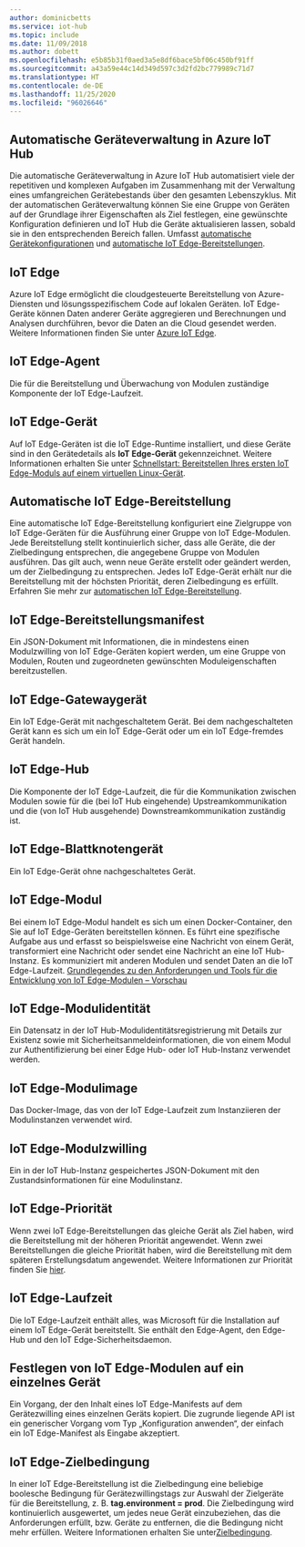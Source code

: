 ```yaml
---
author: dominicbetts
ms.service: iot-hub
ms.topic: include
ms.date: 11/09/2018
ms.author: dobett
ms.openlocfilehash: e5b85b31f0aed3a5e8df6bace5bf06c450bf91ff
ms.sourcegitcommit: a43a59e44c14d349d597c3d2fd2bc779989c71d7
ms.translationtype: HT
ms.contentlocale: de-DE
ms.lasthandoff: 11/25/2020
ms.locfileid: "96026646"
---
```

## <a name="automatic-device-management-in-azure-iot-hub"></a>Automatische Geräteverwaltung in Azure IoT Hub
Die automatische Geräteverwaltung in Azure IoT Hub automatisiert viele der repetitiven und komplexen Aufgaben im Zusammenhang mit der Verwaltung eines umfangreichen Gerätebestands über den gesamten Lebenszyklus. Mit der automatischen Geräteverwaltung können Sie eine Gruppe von Geräten auf der Grundlage ihrer Eigenschaften als Ziel festlegen, eine gewünschte Konfiguration definieren und IoT Hub die Geräte aktualisieren lassen, sobald sie in den entsprechenden Bereich fallen.  Umfasst [automatische Gerätekonfigurationen](../articles/iot-hub/iot-hub-automatic-device-management.md) und [automatische IoT Edge-Bereitstellungen](../articles/iot-edge/how-to-deploy-at-scale.md).

## <a name="iot-edge"></a>IoT Edge
Azure IoT Edge ermöglicht die cloudgesteuerte Bereitstellung von Azure-Diensten und lösungsspezifischem Code auf lokalen Geräten. IoT Edge-Geräte können Daten anderer Geräte aggregieren und Berechnungen und Analysen durchführen, bevor die Daten an die Cloud gesendet werden. Weitere Informationen finden Sie unter [Azure IoT Edge](../articles/iot-edge/index.yml).

## <a name="iot-edge-agent"></a>IoT Edge-Agent
Die für die Bereitstellung und Überwachung von Modulen zuständige Komponente der IoT Edge-Laufzeit.

## <a name="iot-edge-device"></a>IoT Edge-Gerät
Auf IoT Edge-Geräten ist die IoT Edge-Runtime installiert, und diese Geräte sind in den Gerätedetails als **IoT Edge-Gerät** gekennzeichnet. Weitere Informationen erhalten Sie unter [Schnellstart: Bereitstellen Ihres ersten IoT Edge-Moduls auf einem virtuellen Linux-Gerät](../articles/iot-edge/quickstart-linux.md).

## <a name="iot-edge-automatic-deployment"></a>Automatische IoT Edge-Bereitstellung
Eine automatische IoT Edge-Bereitstellung konfiguriert eine Zielgruppe von IoT Edge-Geräten für die Ausführung einer Gruppe von IoT Edge-Modulen. Jede Bereitstellung stellt kontinuierlich sicher, dass alle Geräte, die der Zielbedingung entsprechen, die angegebene Gruppe von Modulen ausführen. Das gilt auch, wenn neue Geräte erstellt oder geändert werden, um der Zielbedingung zu entsprechen. Jedes IoT Edge-Gerät erhält nur die Bereitstellung mit der höchsten Priorität, deren Zielbedingung es erfüllt. Erfahren Sie mehr zur [automatischen IoT Edge-Bereitstellung](../articles/iot-edge/module-deployment-monitoring.md).

## <a name="iot-edge-deployment-manifest"></a>IoT Edge-Bereitstellungsmanifest
Ein JSON-Dokument mit Informationen, die in mindestens einen Modulzwilling von IoT Edge-Geräten kopiert werden, um eine Gruppe von Modulen, Routen und zugeordneten gewünschten Moduleigenschaften bereitzustellen.

## <a name="iot-edge-gateway-device"></a>IoT Edge-Gatewaygerät
Ein IoT Edge-Gerät mit nachgeschaltetem Gerät. Bei dem nachgeschalteten Gerät kann es sich um ein IoT Edge-Gerät oder um ein IoT Edge-fremdes Gerät handeln.

## <a name="iot-edge-hub"></a>IoT Edge-Hub
Die Komponente der IoT Edge-Laufzeit, die für die Kommunikation zwischen Modulen sowie für die (bei IoT Hub eingehende) Upstreamkommunikation und die (von IoT Hub ausgehende) Downstreamkommunikation zuständig ist. 

## <a name="iot-edge-leaf-device"></a>IoT Edge-Blattknotengerät
Ein IoT Edge-Gerät ohne nachgeschaltetes Gerät. 

## <a name="iot-edge-module"></a>IoT Edge-Modul
Bei einem IoT Edge-Modul handelt es sich um einen Docker-Container, den Sie auf IoT Edge-Geräten bereitstellen können. Es führt eine spezifische Aufgabe aus und erfasst so beispielsweise eine Nachricht von einem Gerät, transformiert eine Nachricht oder sendet eine Nachricht an eine IoT Hub-Instanz. Es kommuniziert mit anderen Modulen und sendet Daten an die IoT Edge-Laufzeit. [Grundlegendes zu den Anforderungen und Tools für die Entwicklung von IoT Edge-Modulen – Vorschau](../articles/iot-edge/module-development.md)

## <a name="iot-edge-module-identity"></a>IoT Edge-Modulidentität
Ein Datensatz in der IoT Hub-Modulidentitätsregistrierung mit Details zur Existenz sowie mit Sicherheitsanmeldeinformationen, die von einem Modul zur Authentifizierung bei einer Edge Hub- oder IoT Hub-Instanz verwendet werden.

## <a name="iot-edge-module-image"></a>IoT Edge-Modulimage
Das Docker-Image, das von der IoT Edge-Laufzeit zum Instanziieren der Modulinstanzen verwendet wird.

## <a name="iot-edge-module-twin"></a>IoT Edge-Modulzwilling
Ein in der IoT Hub-Instanz gespeichertes JSON-Dokument mit den Zustandsinformationen für eine Modulinstanz.

## <a name="iot-edge-priority"></a>IoT Edge-Priorität
Wenn zwei IoT Edge-Bereitstellungen das gleiche Gerät als Ziel haben, wird die Bereitstellung mit der höheren Priorität angewendet. Wenn zwei Bereitstellungen die gleiche Priorität haben, wird die Bereitstellung mit dem späteren Erstellungsdatum angewendet. Weitere Informationen zur Priorität finden Sie [hier](../articles/iot-edge/module-deployment-monitoring.md#priority).

## <a name="iot-edge-runtime"></a>IoT Edge-Laufzeit
Die IoT Edge-Laufzeit enthält alles, was Microsoft für die Installation auf einem IoT Edge-Gerät bereitstellt. Sie enthält den Edge-Agent, den Edge-Hub und den IoT Edge-Sicherheitsdaemon.

## <a name="iot-edge-set-modules-to-a-single-device"></a>Festlegen von IoT Edge-Modulen auf ein einzelnes Gerät
Ein Vorgang, der den Inhalt eines IoT Edge-Manifests auf dem Gerätezwilling eines einzelnen Geräts kopiert. Die zugrunde liegende API ist ein generischer Vorgang vom Typ „Konfiguration anwenden“, der einfach ein IoT Edge-Manifest als Eingabe akzeptiert.

## <a name="iot-edge-target-condition"></a>IoT Edge-Zielbedingung
In einer IoT Edge-Bereitstellung ist die Zielbedingung eine beliebige boolesche Bedingung für Gerätezwillingstags zur Auswahl der Zielgeräte für die Bereitstellung, z. B. **tag.environment = prod**. Die Zielbedingung wird kontinuierlich ausgewertet, um jedes neue Gerät einzubeziehen, das die Anforderungen erfüllt, bzw. Geräte zu entfernen, die die Bedingung nicht mehr erfüllen. Weitere Informationen erhalten Sie unter[Zielbedingung](../articles/iot-edge/module-deployment-monitoring.md#target-condition).